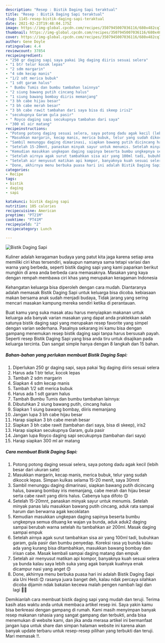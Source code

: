 ```yaml
---
description: "Resep : Bistik Daging Sapi teraktual"
title: "Resep : Bistik Daging Sapi teraktual"
slug: 1145-resep-bistik-daging-sapi-teraktual
date: 2021-02-23T19:48:04.175Z
image: https://img-global.cpcdn.com/recipes/3507945007036116/680x482cq70/bistik-daging-sapi-foto-resep-utama.jpg
thumbnail: https://img-global.cpcdn.com/recipes/3507945007036116/680x482cq70/bistik-daging-sapi-foto-resep-utama.jpg
cover: https://img-global.cpcdn.com/recipes/3507945007036116/680x482cq70/bistik-daging-sapi-foto-resep-utama.jpg
author: Gene Doyle
ratingvalue: 4.4
reviewcount: 37854
recipeingredient:
- "250 gr daging sapi saya pakai 1kg daging diiris sesuai selera"
- "1 btr telur kocok lepas"
- "2 sdm margarin"
- "4 sdm kecap manis"
- "1/2 sdt merica bubuk"
- "1 sdt garam halus"
- " Bumbu Tumis dan bumbu tambahan lainnya"
- "2 siung bawang putih cincang halus"
- "1 siung bawang bombay diiris memanjang"
- "3 bh cabe hijau besar"
- "3 bh cabe merah besar"
- "3 bh cabe rawit tambahan dari saya bisa di skeep iris2"
- "secukupnya Garam gula pasir"
- " Royco daging sapi secukupnya tambahan dari saya"
- "300 ml air matang"
recipeinstructions:
- "Potong potong daging sesuai selera, saya potong dadu agak kecil (lebih besar dari ukuran sate)"
- "Masukkan margarin, kecap manis, merica bubuk, telur yang sudah dikocok lepas. Simpan kulkas selama 15-20 menit, saya 30mnt"
- "Sambil menunggu daging dimarinasi, siapkan bawang putih dicincang halus, bawang bombay iris memanjang, cabe merah dan hijau besar serta cabe rawit yang diiris halus. Cabenya lupa difoto 😊"
- "Setelah 15-20mnt, panaskan minyak sayur untuk menumis. Setelah minyak panas lalu masukkan bawang putih cincang, aduk rata sampai harum dan berwarna agak kecoklatan"
- "Kemudian masukkan ungkepan daging sapinya beserta bumbu ungkepnya semua dituang ke wajan ya bunda, aduk aduk2 daging sampai berubah warna setelah itu tambahkan air 200ml. Masak daging sampai empuk"
- "Setelah airnya agak surut tambahkan sisa air yang 100ml tadi, bubuhkan garam, gula pasir dan bumbu penyedap. Koreksi rasa yq bunda kalau ada yang kurang bisa ditambahkan, masukkan bawang bombay dan irisan cabe. Masak kembali sampai daging matang dan empuk"
- "Setelah air menyusut matikan api kompor, banyaknya kuah sesuai selera ya bunda kalau saya lebih suka yang agak banyak kuahnya enak dicampur nasi yang anget 😊"
- "Done, akhirnya menu berbuka puasa hari ini adalah Bistik Daging Sapi ala Uni Hesti 😊 rasanya juara banget deh, kalau ndak percaya silahkan dicoba dijamin ndak bakalan kecewa malah pengen nambah lagi dan lagi 🤭🤣"
categories:
- Recipe
tags:
- bistik
- daging
- sapi

katakunci: bistik daging sapi 
nutrition: 105 calories
recipecuisine: American
preptime: "PT21M"
cooktime: "PT41M"
recipeyield: "2"
recipecategory: Lunch

---
```



![Bistik Daging Sapi](https://img-global.cpcdn.com/recipes/3507945007036116/680x482cq70/bistik-daging-sapi-foto-resep-utama.jpg)

Kuliner adalah keragaman budaya yang patut kita jaga karena setiap area memiliki ciri khas tersendiri, walaupun namanya sama tetapi variasi dan warna yang berbeda, seperti bistik daging sapi yang kami paparkan berikut mungkin di area anda berbeda cara memasaknya. Masakan yang kaya dengan rempah membawa ciri khas yang merupakan keragaman Indonesia

Kehangatan keluarga bisa diperoleh dengan cara mudah. Diantaranya adalah memasak Bistik Daging Sapi untuk keluarga bisa dicoba. kebiasaan makan bersama anak sudah menjadi budaya, Tidak jarang yang sering mencari masakan kampung mereka sendiri ketika di perantauan.



Buat kamu yang suka masak atau harus menyiapkan makanan untuk keluarga ada banyak varian masakan yang dapat anda praktekkan salah satunya bistik daging sapi yang merupakan resep favorite yang simpel dengan varian sederhana. Pasalnya sekarang ini kamu bisa dengan gampang menemukan resep bistik daging sapi tanpa harus bersusah payah.
Seperti resep Bistik Daging Sapi yang bisa anda tiru untuk disajikan pada keluarga tercinta. Dan sangat simple hanya dengan 8 langkah dan 15 bahan.


<!--inarticleads1-->

##### Bahan-bahan yang perlukan membuat Bistik Daging Sapi:

1. Diperlukan 250 gr daging sapi, saya pakai 1kg daging diiris sesuai selera
1. Harus ada 1 btr telur, kocok lepas
1. Tambah 2 sdm margarin
1. Siapkan 4 sdm kecap manis
1. Tambah 1/2 sdt merica bubuk
1. Harus ada 1 sdt garam halus
1. Tambah  Bumbu Tumis dan bumbu tambahan lainnya:
1. Dibutuhkan 2 siung bawang putih, cincang halus
1. Siapkan 1 siung bawang bombay, diiris memanjang
1. Jangan lupa 3 bh cabe hijau besar
1. Harap siapkan 3 bh cabe merah besar
1. Siapkan 3 bh cabe rawit (tambahan dari saya, bisa di skeep), iris2
1. Harap siapkan secukupnya Garam, gula pasir
1. Jangan lupa  Royco daging sapi secukupnya (tambahan dari saya)
1. Harap siapkan 300 ml air matang




<!--inarticleads2-->

##### Cara membuat  Bistik Daging Sapi:

1. Potong potong daging sesuai selera, saya potong dadu agak kecil (lebih besar dari ukuran sate)
1. Masukkan margarin, kecap manis, merica bubuk, telur yang sudah dikocok lepas. Simpan kulkas selama 15-20 menit, saya 30mnt
1. Sambil menunggu daging dimarinasi, siapkan bawang putih dicincang halus, bawang bombay iris memanjang, cabe merah dan hijau besar serta cabe rawit yang diiris halus. Cabenya lupa difoto 😊
1. Setelah 15-20mnt, panaskan minyak sayur untuk menumis. Setelah minyak panas lalu masukkan bawang putih cincang, aduk rata sampai harum dan berwarna agak kecoklatan
1. Kemudian masukkan ungkepan daging sapinya beserta bumbu ungkepnya semua dituang ke wajan ya bunda, aduk aduk2 daging sampai berubah warna setelah itu tambahkan air 200ml. Masak daging sampai empuk
1. Setelah airnya agak surut tambahkan sisa air yang 100ml tadi, bubuhkan garam, gula pasir dan bumbu penyedap. Koreksi rasa yq bunda kalau ada yang kurang bisa ditambahkan, masukkan bawang bombay dan irisan cabe. Masak kembali sampai daging matang dan empuk
1. Setelah air menyusut matikan api kompor, banyaknya kuah sesuai selera ya bunda kalau saya lebih suka yang agak banyak kuahnya enak dicampur nasi yang anget 😊
1. Done, akhirnya menu berbuka puasa hari ini adalah Bistik Daging Sapi ala Uni Hesti 😊 rasanya juara banget deh, kalau ndak percaya silahkan dicoba dijamin ndak bakalan kecewa malah pengen nambah lagi dan lagi 🤭🤣




Demikianlah cara membuat bistik daging sapi yang mudah dan teruji. Terima kasih atas waktu anda untuk membaca artikel resep ini. Saya yakin kamu bisa berkreasi dengan gampang di rumah. Kami masih menyimpan banyak resep makanan rahasia yang sangat gampang dan terbukti, anda bisa menemukan di website kami, dan jika anda merasa artikel ini bermanfaat jangan lupa untuk share dan simpan halaman website ini karena akan banyak update terbaru untuk resep-resep pilihan yang terbukti dan teruji. Mari memasak !!. 
